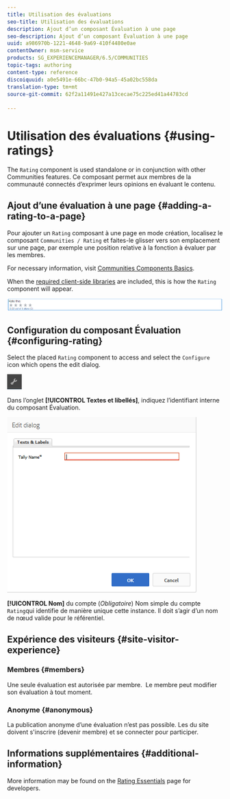 ```yaml
---
title: Utilisation des évaluations
seo-title: Utilisation des évaluations
description: Ajout d’un composant Évaluation à une page
seo-description: Ajout d’un composant Évaluation à une page
uuid: a986970b-1221-4648-9a69-410f4480e0ae
contentOwner: msm-service
products: SG_EXPERIENCEMANAGER/6.5/COMMUNITIES
topic-tags: authoring
content-type: reference
discoiquuid: a0e5491e-66bc-47b0-94a5-45a02bc558da
translation-type: tm+mt
source-git-commit: 62f2a11491e427a13cecae75c225ed41a44783cd

---
```



# Utilisation des évaluations {#using-ratings}

The `Rating` component is used standalone or in conjunction with other Communities features. Ce composant permet aux membres de la communauté connectés d’exprimer leurs opinions en évaluant le contenu.

## Ajout d’une évaluation à une page {#adding-a-rating-to-a-page}

Pour ajouter un `Rating` composant à une page en mode création, localisez le composant `Communities / Rating` et faites-le glisser vers son emplacement sur une page, par exemple une position relative à la fonction à évaluer par les membres.

For necessary information, visit [Communities Components Basics](basics.md).

When the [required client-side libraries](rating-basics.md#essentials-for-client-side) are included, this is how the `Rating` component will appear.

![chlimage_1-493](assets/chlimage_1-493.png)

## Configuration du composant Évaluation {#configuring-rating}

Select the placed `Rating` component to access and select the `Configure` icon which opens the edit dialog.

![chlimage_1-494](assets/chlimage_1-494.png)

Dans l’onglet **[!UICONTROL Textes et libellés]**, indiquez l’identifiant interne du composant Évaluation.

![chlimage_1-495](assets/chlimage_1-495.png)

**[!UICONTROL Nom]** du compte (*Obligatoire*) Nom simple du compte `Rating`qui identifie de manière unique cette instance. Il doit s’agir d’un nom de nœud valide pour le référentiel.

## Expérience des visiteurs {#site-visitor-experience}

### Membres {#members}

Une seule évaluation est autorisée par membre.  Le membre peut modifier son évaluation à tout moment.

### Anonyme {#anonymous}

La publication anonyme d’une évaluation n’est pas possible. Les du site doivent s&#39;inscrire (devenir membre) et se connecter pour participer.

## Informations supplémentaires {#additional-information}

More information may be found on the [Rating Essentials](rating-basics.md) page for developers.
